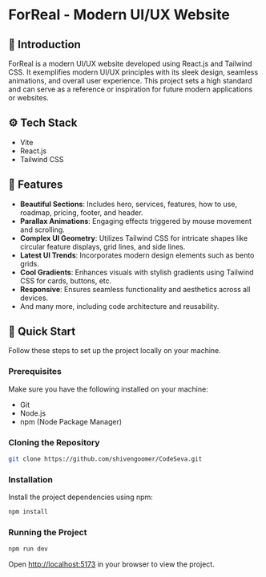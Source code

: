 # ForReal - Modern UI/UX Website

## 🤖 Introduction
ForReal is a modern UI/UX website developed using React.js and Tailwind CSS. It exemplifies modern UI/UX principles with its sleek design, seamless animations, and overall user experience. This project sets a high standard and can serve as a reference or inspiration for future modern applications or websites.

## ⚙️ Tech Stack
- Vite
- React.js
- Tailwind CSS

## 🔋 Features
- **Beautiful Sections**: Includes hero, services, features, how to use, roadmap, pricing, footer, and header.
- **Parallax Animations**: Engaging effects triggered by mouse movement and scrolling.
- **Complex UI Geometry**: Utilizes Tailwind CSS for intricate shapes like circular feature displays, grid lines, and side lines.
- **Latest UI Trends**: Incorporates modern design elements such as bento grids.
- **Cool Gradients**: Enhances visuals with stylish gradients using Tailwind CSS for cards, buttons, etc.
- **Responsive**: Ensures seamless functionality and aesthetics across all devices.
- And many more, including code architecture and reusability.

## 🤸 Quick Start
Follow these steps to set up the project locally on your machine.

### Prerequisites
Make sure you have the following installed on your machine:
- Git
- Node.js
- npm (Node Package Manager)

### Cloning the Repository
```bash
git clone https://github.com/shivengoomer/CodeSeva.git
```

### Installation
Install the project dependencies using npm:
```bash
npm install
```

### Running the Project
```bash
npm run dev
```
Open [http://localhost:5173](http://localhost:5173) in your browser to view the project.
